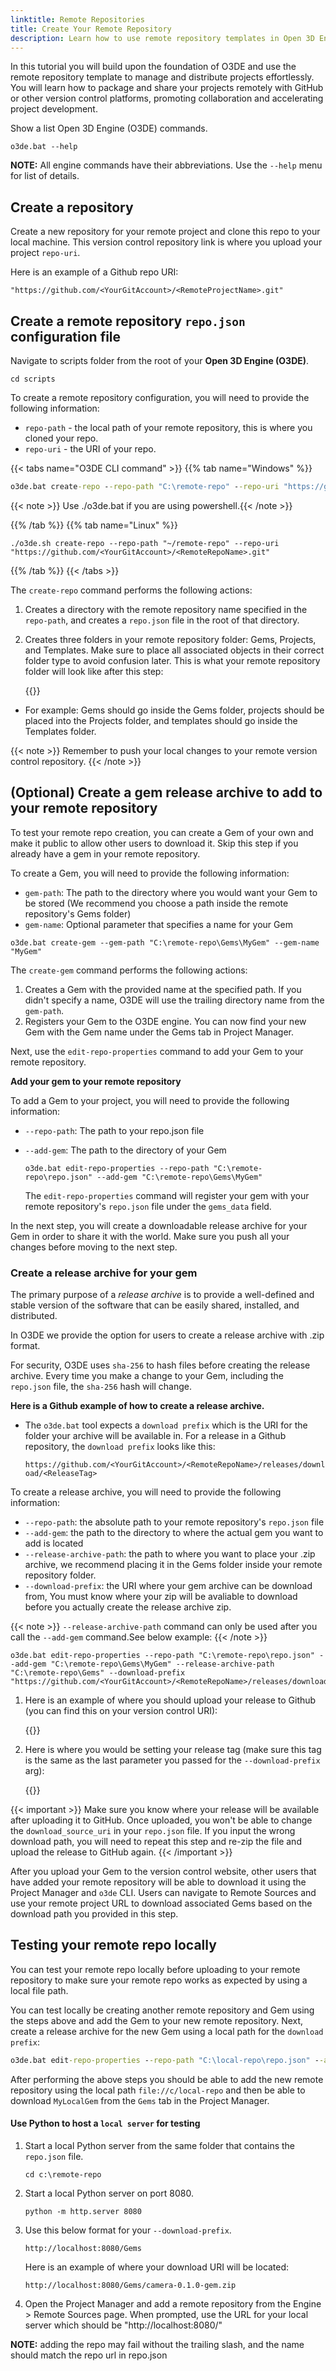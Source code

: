 ```yaml
---
linktitle: Remote Repositories
title: Create Your Remote Repository
description: Learn how to use remote repository templates in Open 3D Engine (O3DE) to package and share your project remotely with GitHub or other version control platforms.
---
```

In this tutorial you will build upon the foundation of O3DE and use the remote repository template to manage and distribute projects effortlessly. You will learn how to package and share your projects remotely with GitHub or other version control platforms, promoting collaboration and accelerating project development.

Show a list Open 3D Engine (O3DE) commands.
```
o3de.bat --help
```
**NOTE:** All engine commands have their abbreviations. Use the `--help` menu for list of details.

## Create a repository
Create a new repository for your remote project and clone this repo to your local machine.
This version control repository link is where you upload your project `repo-uri`.

Here is an example of a Github repo URI:

```
"https://github.com/<YourGitAccount>/<RemoteProjectName>.git"
```

## Create a remote repository `repo.json` configuration file
Navigate to scripts folder from the root of your **Open 3D Engine (O3DE)**.
```
cd scripts
```
To create a remote repository configuration, you will need to provide the following information:
- `repo-path` - the local path of your remote repository, this is where you cloned your repo.
- `repo-uri` - the URI of your repo.

{{< tabs name="O3DE CLI command" >}}
{{% tab name="Windows" %}}
```cmd
o3de.bat create-repo --repo-path "C:\remote-repo" --repo-uri "https://github.com/<YourGitAccount>/<RemoteRepoName>.git"
```
{{< note >}} Use ./o3de.bat if you are using powershell.{{< /note >}}

{{% /tab %}}
{{% tab name="Linux" %}}
```
./o3de.sh create-repo --repo-path "~/remote-repo" --repo-uri "https://github.com/<YourGitAccount>/<RemoteRepoName>.git"
```
{{% /tab %}}
{{< /tabs >}}

The `create-repo` command performs the following actions:
1. Creates a directory with the remote repository name specified in the `repo-path`, and creates a `repo.json` file in the root of that directory.
2. Creates three folders in your remote repository folder: Gems, Projects, and Templates. Make sure to place all associated objects in their correct folder type to avoid confusion later.
This is what your remote repository folder will look like after this step:

    {{<image-width src="/images/learning-guide/tutorials/remote-repositories/init.png" width="300">}}

- For example: Gems should go inside the Gems folder, projects should be placed into the Projects folder, and templates should go inside the Templates folder.

{{< note >}}
Remember to push your local changes to your remote version control repository.
{{< /note >}}

## (Optional) Create a gem release archive to add to your remote repository
To test your remote repo creation, you can create a Gem of your own and make it public to allow other users to download it. Skip this step if you already have a gem in your remote repository.

To create a Gem, you will need to provide the following information:

- `gem-path`: The path to the directory where you would want your Gem to be stored (We recommend you choose a path inside the remote repository's Gems folder)
- `gem-name`: Optional parameter that specifies a name for your Gem
   
```
o3de.bat create-gem --gem-path "C:\remote-repo\Gems\MyGem" --gem-name "MyGem"
```

The `create-gem` command performs the following actions:
1. Creates a Gem with the provided name at the specified path. If you didn't specify a name, O3DE will use the trailing directory name from the `gem-path`.
3. Registers your Gem to the O3DE engine. You can now find your new Gem with the Gem name under the Gems tab in Project Manager.

Next, use the `edit-repo-properties` command to add your Gem to your remote repository.

**Add your gem to your remote repository**

To add a Gem to your project, you will need to provide the following information:
- `--repo-path`: The path to your repo.json file
- `--add-gem`: The path to the directory of your Gem

    ```
    o3de.bat edit-repo-properties --repo-path "C:\remote-repo\repo.json" --add-gem "C:\remote-repo\Gems\MyGem"
    ```
    The `edit-repo-properties` command will register your gem with your remote repository's `repo.json` file under the `gems_data` field.

In the next step, you will create a downloadable release archive for your Gem in order to share it with the world. Make sure you push all your changes before moving to the next step.

### Create a release archive for your gem
The primary purpose of a _release archive_ is to provide a well-defined and stable version of the software that can be easily shared, installed, and distributed.

In O3DE we provide the option for users to create a release archive with .zip format.

For security, O3DE uses `sha-256` to hash files before creating the release archive. Every time you make a change to your Gem, including the `repo.json` file, the `sha-256` hash will change.

**Here is a Github example of how to create a release archive.**


- The `o3de.bat` tool expects a `download prefix` which is the URI for the folder your archive will be available in.  For a release in a Github repository, the `download prefix` looks like this:

    `https://github.com/<YourGitAccount>/<RemoteRepoName>/releases/download/<ReleaseTag>`

To create a release archive, you will need to provide the following information:
- `--repo-path`: the absolute path to your remote repository's `repo.json` file
- `--add-gem`: the path to the directory to where the actual gem you want to add is located
- `--release-archive-path`: the path to where you want to place your .zip archive, we recommend placing it in the Gems folder inside your remote repository folder. 
- `--download-prefix`: the URI where your gem archive can be download from, You must know where your zip will be avaliable to download before you actually create the release archive zip.

{{< note >}}
`--release-archive-path` command can only be used after you call the `--add-gem` command.See below example:
{{< /note >}}


```
o3de.bat edit-repo-properties --repo-path "C:\remote-repo\repo.json" --add-gem "C:\remote-repo\Gems\MyGem" --release-archive-path "C:\remote-repo\Gems" --download-prefix "https://github.com/<YourGitAccount>/<RemoteRepoName>/releases/download/<ReleaseTag>"
```

1. Here is an example of where you should upload your release to Github (you can find this on your version control URI):

    {{<image-width src="/images/learning-guide/tutorials/remote-repositories/add_release.png" width="500">}}

2. Here is where you would be setting your release tag (make sure this tag is the same as the last parameter you passed for the `--download-prefix` arg):

    {{<image-width src="/images/learning-guide/tutorials/remote-repositories/release_tag.png" width="500">}}

{{< important >}}
Make sure you know where your release will be available after uploading it to GitHub. Once uploaded, you won't be able to change the `download_source_uri` in your `repo.json` file. If you input the wrong download path, you will need to repeat this step and re-zip the file and upload the release to GitHub again.
{{< /important >}}

After you upload your Gem to the version control website, other users that have added your remote repository will be able to download it using the Project Manager and `o3de` CLI. Users can navigate to Remote Sources and use your remote project URL to download associated Gems based on the download path you provided in this step.


## Testing your remote repo locally
You can test your remote repo locally before uploading to your remote repository to make sure your remote repo works as expected by using a local file path.

You can test locally be creating another remote repository and Gem using the steps above and add the Gem to your new remote repository.  Next, create a release archive for the new Gem using a local path for the `download prefix`:
```cmd
o3de.bat edit-repo-properties --repo-path "C:\local-repo\repo.json" --add-gem "C:\local-repo\Gems\MyLocalGem" --release-archive-path "C:\local-repo\Gems" --download-prefix "C:\local-repo\Gems"
```

After performing the above steps you should be able to add the new remote repository using the local path `file://c/local-repo` and then be able to download `MyLocalGem` from the `Gems` tab in the Project Manager.


#### Use Python to host a `local server` for testing

1. Start a local Python server from the same folder that contains the `repo.json` file.
    ```
    cd c:\remote-repo
    ``` 

2. Start a local Python server on port 8080.
    ```
    python -m http.server 8080
    ```

3. Use this below format for your `--download-prefix`.
    ```
    http://localhost:8080/Gems
    ```

    Here is an example of where your download URI will be located:
    ```
    http://localhost:8080/Gems/camera-0.1.0-gem.zip
    ```


4. Open the Project Manager and add a remote repository from the Engine > Remote Sources page. When prompted, use the URL for your local server which should be "http://localhost:8080/"

**NOTE:** adding the repo may fail without the trailing slash, and the name should match the repo url in repo.json